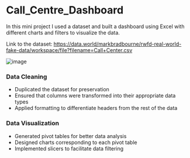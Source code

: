 # Call_Centre_Dashboard #
In this mini project I used a dataset and built a dashboard using Excel with different charts and filters to visualize the data.

Link to the dataset: https://data.world/markbradbourne/rwfd-real-world-fake-data/workspace/file?filename=Call+Center.csv

![image](https://github.com/ShubhikaVerma/Call_Centre_Dashboard/assets/146738903/9f3de9b8-6a3a-4de0-9f7a-58a870f3d1cc)


 ### Data Cleaning
- Duplicated the dataset for preservation
-	Ensured that columns were transformed into their appropriate data types
-	Applied formatting to differentiate headers from the rest of the data


 ### Data Visualization 
-	Generated pivot tables for better data analysis
-	Designed charts corresponding to each pivot table
-	Implemented slicers to facilitate data filtering

